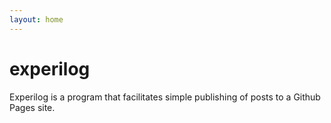 ```yaml
---
layout: home
---
```

# **experilog**
Experilog is a program that facilitates simple publishing of posts to a Github Pages site.

